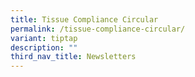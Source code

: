 ```yaml
---
title: Tissue Compliance Circular
permalink: /tissue-compliance-circular/
variant: tiptap
description: ""
third_nav_title: Newsletters
---
```

<p></p>